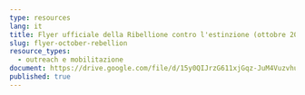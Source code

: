 ```yaml
---
type: resources
lang: it
title: Flyer ufficiale della Ribellione contro l'estinzione (ottobre 2021)
slug: flyer-october-rebellion
resource_types:
  - outreach e mobilitazione
document: https://drive.google.com/file/d/15y0QIJrzG611xjGqz-JuM4VuzvhucsRv/view?usp=sharing
published: true
---
```

